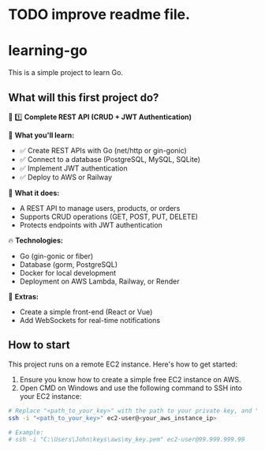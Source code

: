 # TODO improve readme file.
# learning-go
This is a simple project to learn Go.

## What will this first project do?

🔹 1️⃣ **Complete REST API (CRUD + JWT Authentication)**

📌 **What you'll learn:**
- ✅ Create REST APIs with Go (net/http or gin-gonic)  
- ✅ Connect to a database (PostgreSQL, MySQL, SQLite)  
- ✅ Implement JWT authentication  
- ✅ Deploy to AWS or Railway  

📜 **What it does:**
- A REST API to manage users, products, or orders  
- Supports CRUD operations (GET, POST, PUT, DELETE)  
- Protects endpoints with JWT authentication  

🔥 **Technologies:**
- Go (gin-gonic or fiber)  
- Database (gorm, PostgreSQL)  
- Docker for local development  
- Deployment on AWS Lambda, Railway, or Render  

🎯 **Extras:**
- Create a simple front-end (React or Vue)  
- Add WebSockets for real-time notifications

## How to start

This project runs on a remote EC2 instance. Here's how to get started:

1. Ensure you know how to create a simple free EC2 instance on AWS.
2. Open CMD on Windows and use the following command to SSH into your EC2 instance:

```bash
# Replace "<path_to_your_key>" with the path to your private key, and "<your_aws_instance_ip>" with your EC2 instance's public IP.
ssh -i "<path_to_your_key>" ec2-user@<your_aws_instance_ip>

# Example:
# ssh -i "C:\Users\John\keys\aws\my_key.pem" ec2-user@99.999.999.99
